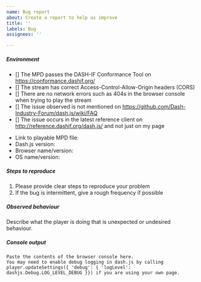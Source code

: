 ```yaml
---
name: Bug report
about: Create a report to help us improve
title: ''
labels: Bug
assignees: ''

---
```


##### Environment
<!-- Replace [] with [x] to check off the list -->
- [] The MPD passes the DASH-IF Conformance Tool on https://conformance.dashif.org/
- [] The stream has correct Access-Control-Allow-Origin headers (CORS)
- [] There are no network errors such as 404s in the browser console when trying to play the stream
- [] The issue observed is not mentioned on https://github.com/Dash-Industry-Forum/dash.js/wiki/FAQ
- [] The issue occurs in the latest reference client on http://reference.dashif.org/dash.js/ and not just on my page
* Link to playable MPD file:
* Dash.js version:
* Browser name/version:
* OS name/version:

##### Steps to reproduce
1. Please provide clear steps to reproduce your problem
2. If the bug is intermittent, give a rough frequency if possible

##### Observed behaviour
Describe what the player is doing that is unexpected or undesired behaviour.

##### Console output
```
Paste the contents of the browser console here.
You may need to enable debug logging in dash.js by calling player.updateSettings({ 'debug': { 'logLevel': dashjs.Debug.LOG_LEVEL_DEBUG }}) if you are using your own page.
```

